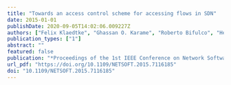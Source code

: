```yaml
---
title: "Towards an access control scheme for accessing flows in SDN"
date: 2015-01-01
publishDate: 2020-09-05T14:02:06.009227Z
authors: ["Felix Klaedtke", "Ghassan O. Karame", "Roberto Bifulco", "Heng Cui"]
publication_types: ["1"]
abstract: ""
featured: false
publication: "*Proceedings of the 1st IEEE Conference on Network Softwarization, NetSoft 2015, London, United Kingdom, April 13-17, 2015*"
url_pdf: "https://doi.org/10.1109/NETSOFT.2015.7116185"
doi: "10.1109/NETSOFT.2015.7116185"
---
```


